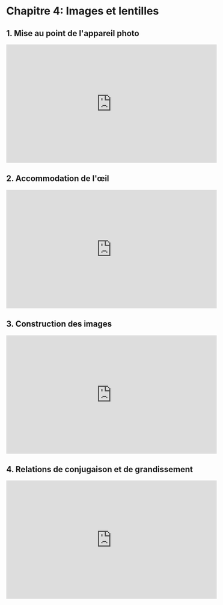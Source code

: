 # Chapitre 4: Images et lentilles

## 1. Mise au point de l'appareil photo

<iframe width="560" height="315" src="https://www.youtube.com/embed/XX3iVlWj4ag?si=ZEjd2B6fW1XnA2CH" title="YouTube video player" frameborder="0" allow="accelerometer; autoplay; clipboard-write; encrypted-media; gyroscope; picture-in-picture; web-share" referrerpolicy="strict-origin-when-cross-origin" allowfullscreen></iframe>

## 2. Accommodation de l'œil

<iframe width="560" height="315" src="https://www.youtube.com/embed/CQKIszu2XXY?si=OZrwNoD4VBLYE1hE" title="YouTube video player" frameborder="0" allow="accelerometer; autoplay; clipboard-write; encrypted-media; gyroscope; picture-in-picture; web-share" referrerpolicy="strict-origin-when-cross-origin" allowfullscreen></iframe>

## 3. Construction des images

<iframe width="560" height="315" src="https://www.youtube.com/embed/tBywMwD87yo?si=-jOGWuxBBZ18mjf5" title="YouTube video player" frameborder="0" allow="accelerometer; autoplay; clipboard-write; encrypted-media; gyroscope; picture-in-picture; web-share" referrerpolicy="strict-origin-when-cross-origin" allowfullscreen></iframe>


## 4. Relations de conjugaison et de grandissement

<iframe width="560" height="315" src="https://www.youtube.com/embed/s5dNfonHCdA?si=4t8EA1Yzn_wYb2gW" title="YouTube video player" frameborder="0" allow="accelerometer; autoplay; clipboard-write; encrypted-media; gyroscope; picture-in-picture; web-share" referrerpolicy="strict-origin-when-cross-origin" allowfullscreen></iframe>






